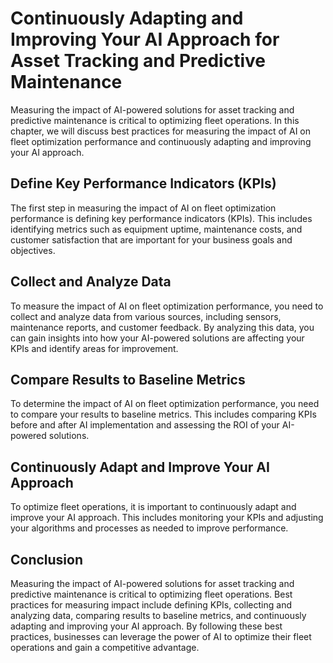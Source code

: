 Continuously Adapting and Improving Your AI Approach for Asset Tracking and Predictive Maintenance
====================================================================================================================================================================

Measuring the impact of AI-powered solutions for asset tracking and predictive maintenance is critical to optimizing fleet operations. In this chapter, we will discuss best practices for measuring the impact of AI on fleet optimization performance and continuously adapting and improving your AI approach.

Define Key Performance Indicators (KPIs)
----------------------------------------

The first step in measuring the impact of AI on fleet optimization performance is defining key performance indicators (KPIs). This includes identifying metrics such as equipment uptime, maintenance costs, and customer satisfaction that are important for your business goals and objectives.

Collect and Analyze Data
------------------------

To measure the impact of AI on fleet optimization performance, you need to collect and analyze data from various sources, including sensors, maintenance reports, and customer feedback. By analyzing this data, you can gain insights into how your AI-powered solutions are affecting your KPIs and identify areas for improvement.

Compare Results to Baseline Metrics
-----------------------------------

To determine the impact of AI on fleet optimization performance, you need to compare your results to baseline metrics. This includes comparing KPIs before and after AI implementation and assessing the ROI of your AI-powered solutions.

Continuously Adapt and Improve Your AI Approach
-----------------------------------------------

To optimize fleet operations, it is important to continuously adapt and improve your AI approach. This includes monitoring your KPIs and adjusting your algorithms and processes as needed to improve performance.

Conclusion
----------

Measuring the impact of AI-powered solutions for asset tracking and predictive maintenance is critical to optimizing fleet operations. Best practices for measuring impact include defining KPIs, collecting and analyzing data, comparing results to baseline metrics, and continuously adapting and improving your AI approach. By following these best practices, businesses can leverage the power of AI to optimize their fleet operations and gain a competitive advantage.
